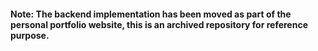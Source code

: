 #### Note: The backend implementation has been moved as part of the personal portfolio website, this is an archived repository for reference purpose.
